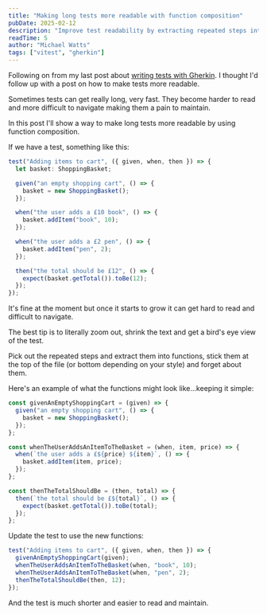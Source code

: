 ```yaml
---
title: "Making long tests more readable with function composition"
pubDate: 2025-02-12
description: "Improve test readability by extracting repeated steps into reusable functions."
readTime: 5
author: "Michael Watts"
tags: ["vitest", "gherkin"]
---
```


Following on from my last post about [writing tests with Gherkin](/posts/writing-tests-with-gherkin-and-cursor). I thought I'd follow up with a post on how to make tests more readable.

Sometimes tests can get really long, very fast. They become harder to read and more difficult to navigate making them a pain to maintain.

In this post I'll show a way to make long tests more readable by using function composition.

If we have a test, something like this:

```ts
test("Adding items to cart", ({ given, when, then }) => {
  let basket: ShoppingBasket;

  given("an empty shopping cart", () => {
    basket = new ShoppingBasket();
  });

  when("the user adds a £10 book", () => {
    basket.addItem("book", 10);
  });

  when("the user adds a £2 pen", () => {
    basket.addItem("pen", 2);
  });

  then("the total should be £12", () => {
    expect(basket.getTotal()).toBe(12);
  });
});
```

It's fine at the moment but once it starts to grow it can get hard to read and difficult to navigate.

The best tip is to literally zoom out, shrink the text and get a bird's eye view of the test.

Pick out the repeated steps and extract them into functions, stick them at the top of the file (or bottom depending on your style) and forget about them.

Here's an example of what the functions might look like...keeping it simple:

```ts
const givenAnEmptyShoppingCart = (given) => {
  given("an empty shopping cart", () => {
    basket = new ShoppingBasket();
  });
};

const whenTheUserAddsAnItemToTheBasket = (when, item, price) => {
  when(`the user adds a £${price} ${item}`, () => {
    basket.addItem(item, price);
  });
};

const thenTheTotalShouldBe = (then, total) => {
  then(`the total should be £${total}`, () => {
    expect(basket.getTotal()).toBe(total);
  });
};
```

Update the test to use the new functions:

```ts
test("Adding items to cart", ({ given, when, then }) => {
  givenAnEmptyShoppingCart(given);
  whenTheUserAddsAnItemToTheBasket(when, "book", 10);
  whenTheUserAddsAnItemToTheBasket(when, "pen", 2);
  thenTheTotalShouldBe(then, 12);
});
```

And the test is much shorter and easier to read and maintain.
